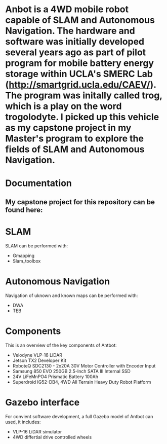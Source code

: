# Anbot is a 4WD mobile robot capable of SLAM and Autonomous Navigation. The hardware and software was initially developed several years ago as part of pilot program for mobile battery energy storage within UCLA's SMERC Lab (http://smartgrid.ucla.edu/CAEV/). The program was initally called trog, which is a play on the word trogolodyte. I picked up this vehicle as my capstone project in my Master's program to explore the fields of SLAM and Autonomous Navigation.


# Documentation
My capstone project for this repository can be found here:
- 



# SLAM
SLAM can be performed with:
- Gmapping
- Slam_toolbox


# Autonomous Navigation
Navigation of uknown and known maps can be performed with:
- DWA
- TEB


# Components
This is an overview of the key components of Antbot:
- Velodyne VLP-16 LiDAR
- Jetson TX2 Developer Kit
- RoboteQ SDC2130 - 2x20A 30V Motor Controller with Encoder Input
- Samsung 850 EVO 250GB 2.5-Inch SATA III Internal SSD
- 24V LiFeMnPO4 Prismatic Battery 100Ah
- Superdroid IG52-DB4, 4WD All Terrain Heavy Duty Robot Platform 


# Gazebo interface
For convient software development, a full Gazebo model of Antbot can used, it includes:
- VLP-16 LiDAR simulator
- 4WD differtial drive controlled wheels


